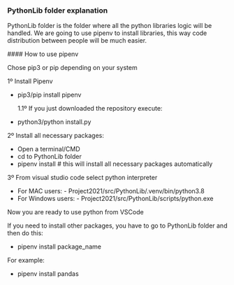 ### PythonLib folder explanation

PythonLib folder is the folder where all the python libraries
logic will be handled. We are going to use pipenv to install libraries, this way code distribution between people will be much easier.

#### How to use pipenv

Chose pip3 or pip depending on your system

1º Install Pipenv

- pip3/pip install pipenv

  1.1º If you just downloaded the repository execute:

- python3/python install.py

2º Install all necessary packages:

- Open a terminal/CMD
- cd to PythonLib folder
- pipenv install # this will install all necessary packages automatically

3º From visual studio code select python interpreter

- For MAC users: - Project2021/src/PythonLib/.venv/bin/python3.8
- For Windows users: - Project2021/src/PythonLib/scripts/python.exe

Now you are ready to use python from VSCode

If you need to install other packages, you have to go to PythonLib folder and then do this:

- pipenv install package_name

For example:

- pipenv install pandas
